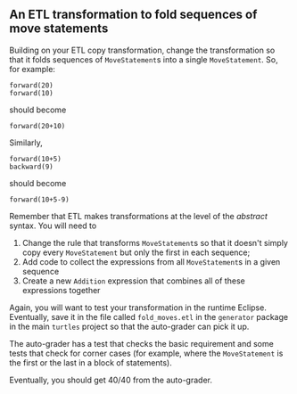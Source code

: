## An ETL transformation to fold sequences of move statements

Building on your ETL copy transformation, change the transformation so that it folds sequences of `MoveStatement`s into a single `MoveStatement`. So, for example:

```
forward(20)
forward(10)
```

should become

```
forward(20+10)
```

Similarly, 

```
forward(10+5)
backward(9)
```

should become

```
forward(10+5-9)
```

Remember that ETL makes transformations at the level of the *abstract* syntax. You will need to
 
1. Change the rule that transforms `MoveStatement`s so that it doesn't simply copy every `MoveStatement` but only the first in each sequence;
2. Add code to collect the expressions from all `MoveStatement`s in a given sequence
3. Create a new `Addition` expression that combines all of these expressions together

Again, you will want to test your transformation in the runtime Eclipse. Eventually, save it in the file called `fold_moves.etl` in the `generator` package in the main `turtles` project so that the auto-grader can pick it up.

The auto-grader has a test that checks the basic requirement and some tests that check for corner cases (for example, where the `MoveStatement` is the first or the last in a block of statements).

Eventually, you should get 40/40 from the auto-grader.